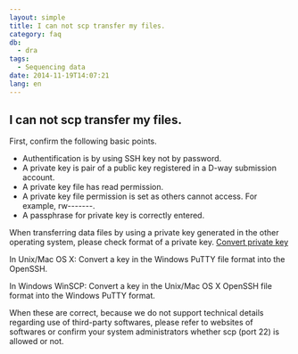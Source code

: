 ```yaml
---
layout: simple
title: I can not scp transfer my files.
category: faq
db:
  - dra
tags: 
  - Sequencing data
date: 2014-11-19T14:07:21
lang: en
---
```


## I can not scp transfer my files.

<p>First, confirm the following basic points.</p>
<div class="sub_index">
  <ul class="disc">
    <li>Authentification is by using SSH key not by password.</li>
    <li>A private key is pair of a public key registered in a D-way submission account.</li>
    <li>A private key file has read permission.</li>
    <li>A private key file permission is set as others cannot access. For example, rw-------.</li>
    <li>A passphrase for private key is correctly entered.</li>
  </ul>
</div>
<p>When transferring data files by using a private key generated in the other operating system, please check format of a private key. <a href="/account-e.html#convert-private-key">Convert private key</a></p>
<p><span class="bold">In Unix/Mac OS X</span>: Convert a key in the Windows PuTTY file format into the OpenSSH.</p>
<p><span class="bold">In Windows WinSCP:</span> Convert a key in the Unix/Mac OS X OpenSSH file format into the Windows PuTTY format.</p>
<p>When these are correct, because we do not support technical details regarding use of third-party softwares, please refer to websites of softwares or confirm your system administrators whether scp (port 22) is allowed or not.</p>
